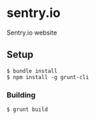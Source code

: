 # sentry.io
Sentry.io website

## Setup
```
$ bundle install
$ npm install -g grunt-cli
```

### Building
`$ grunt build`
